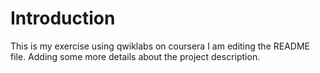 # Introduction
This is my exercise using qwiklabs on coursera
I am editing the README file. Adding some more details about the project description.
